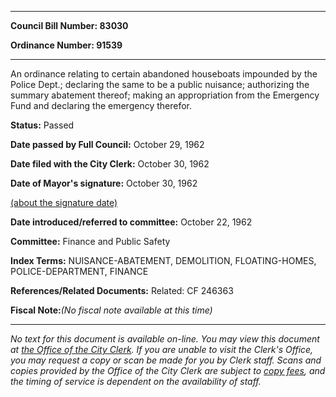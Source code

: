 

********

**Council Bill Number: 83030**
   
**Ordinance Number: 91539**
********

 An ordinance relating to certain abandoned houseboats impounded by the Police Dept.; declaring the same to be a public nuisance; authorizing the summary abatement thereof; making an appropriation from the Emergency Fund and declaring the emergency therefor.

**Status:** Passed
   
**Date passed by Full Council:** October 29, 1962
   
**Date filed with the City Clerk:** October 30, 1962
   
**Date of Mayor's signature:** October 30, 1962
   
[(about the signature date)](/~public/approvaldate.htm)
   
   
   
**Date introduced/referred to committee:** October 22, 1962
   
**Committee:** Finance and Public Safety
   
   
**Index Terms:** NUISANCE-ABATEMENT, DEMOLITION, FLOATING-HOMES, POLICE-DEPARTMENT, FINANCE

**References/Related Documents:** Related: CF 246363

**Fiscal Note:**_(No fiscal note available at this time)_
********

_No text for this document is available on-line. You may view this document at [the Office of the City Clerk](http://www.seattle.gov/leg/clerk/contactUs.htm). If you are unable to visit the Clerk's Office, you may request a copy or scan be made for you by Clerk staff. Scans and copies provided by the Office of the City Clerk are subject to [copy fees](http://clerk.seattle.gov/~public/clerkfees.htm), and the timing of service is dependent on the availability of staff._

